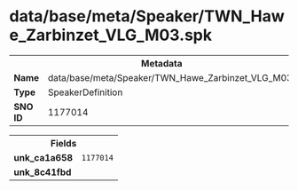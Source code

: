<h1>data/base/meta/Speaker/TWN_Hawe_Zarbinzet_VLG_M03.spk</h1><table><tr><th colspan="100%">Metadata</th></tr><tr><td><b>Name</b></td><td>data/base/meta/Speaker/TWN_Hawe_Zarbinzet_VLG_M03.spk</td></tr><tr><td><b>Type</b></td><td>SpeakerDefinition</td></tr><tr><td><b>SNO ID</b></td><td>1177014</td></tr></table>

<table><tr><th colspan="100%">Fields</th></tr><tr><td><b>unk_ca1a658</b></td><td><code>1177014</code></td></tr><tr><td><b>unk_8c41fbd</b></td><td></td></tr></table>

